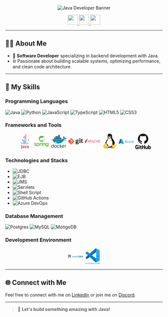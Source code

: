 <div align="center">
  <img src="[https://user-images.githubusercontent.com/xyz/banner-java.jpg](https://www.google.com/imgres?q=java%20developer%20banner&imgurl=https%3A%2F%2Fblog.talent500.co%2Fwp-content%2Fuploads%2F2022%2F05%2FJavaToolKit_Banner-1200x500.png&imgrefurl=https%3A%2F%2Ftalent500.co%2Fblog%2Fjava-developer-toolkit-important-skills-learning-resources-interview-prep-more%2F&docid=MQ-9qVmi1NsA3M&tbnid=29XHBOR6yhQzvM&vet=12ahUKEwiQlK-Hs9KIAxWtqJUCHWzPIW4QM3oECE0QAA..i&w=1200&h=500&hcb=2&ved=2ahUKEwiQlK-Hs9KIAxWtqJUCHWzPIW4QM3oECE0QAA)" alt="Java Developer Banner" width="800"/>
</div>

<p align="center">
  <a href="https://discord.com/users/IgorR#8220" target="_blank" rel="noreferrer">
    <img src="https://raw.githubusercontent.com/danielcranney/readme-generator/main/public/icons/socials/discord.svg" width="32" height="32" />
  </a>
  <a href="http://www.instagram.com/igorrozalem" target="_blank" rel="noreferrer">
    <img src="https://raw.githubusercontent.com/danielcranney/readme-generator/main/public/icons/socials/instagram.svg" width="32" height="32" />
  </a>
  <a href="https://www.linkedin.com/in/igor-rozalem-a67560209/" target="_blank" rel="noreferrer">
    <img src="https://raw.githubusercontent.com/danielcranney/readme-generator/main/public/icons/socials/linkedin.svg" width="32" height="32" />
  </a>
</p>

---

## 👨‍💻 About Me

- 💼 **Software Developer** specializing in backend development with Java.
- 🌐 Passionate about building scalable systems, optimizing performance, and clean code architecture.

---

## 🚀 My Skills

### **Programming Languages**

![Java](https://img.shields.io/badge/-Java-333333?style=flat&logo=Java&logoColor=007396)
![Python](https://img.shields.io/badge/-Python-333333?style=flat&logo=python)
![JavaScript](https://img.shields.io/badge/-JavaScript-333333?style=flat&logo=javascript)
![TypeScript](https://img.shields.io/badge/-TypeScript-333333?style=flat&logo=typescript)
![HTML5](https://img.shields.io/badge/-HTML5-333333?style=flat&logo=HTML5)
![CSS3](https://img.shields.io/badge/-CSS3-333333?style=flat&logo=CSS3&logoColor=1572B6)

### **Frameworks and Tools**

<div align="center">
  <img src="https://github.com/devicons/devicon/blob/master/icons/java/java-original-wordmark.svg" title="Java" alt="Java" width="50" height="50"/>
  <img src="https://github.com/devicons/devicon/blob/master/icons/spring/spring-original-wordmark.svg" title="Spring" alt="Spring" width="50" height="50"/>
  <img src="https://github.com/devicons/devicon/blob/master/icons/docker/docker-original-wordmark.svg" title="Docker" alt="Docker" width="50" height="50"/>
  <img src="https://github.com/devicons/devicon/blob/master/icons/git/git-original-wordmark.svg" title="Git" alt="Git" width="50" height="50"/>
  <img src="https://github.com/devicons/devicon/blob/master/icons/apache/apache-original-wordmark.svg" title="Apache" alt="Apache" width="50" height="50"/>
  <img src="https://github.com/devicons/devicon/blob/master/icons/linux/linux-original.svg" title="Linux" alt="Linux" width="50" height="50"/>
  <img src="https://github.com/devicons/devicon/blob/master/icons/azure/azure-original-wordmark.svg" title="Azure DevOps" alt="Azure DevOps" width="50" height="50"/>
  <img src="https://github.com/devicons/devicon/blob/master/icons/github/github-original-wordmark.svg" title="GitHub Actions" alt="GitHub Actions" width="50" height="50"/>
</div>

### **Technologies and Stacks**

- ![JDBC](https://img.shields.io/badge/-JDBC-333333?style=flat&logo=java&logoColor=007396)
- ![EJB](https://img.shields.io/badge/-EJB-333333?style=flat&logo=java&logoColor=007396)
- ![JMS](https://img.shields.io/badge/-JMS-333333?style=flat&logo=java&logoColor=007396)
- ![Servlets](https://img.shields.io/badge/-Servlets-333333?style=flat&logo=java&logoColor=007396)
- ![Shell Script](https://img.shields.io/badge/-Shell%20Script-333333?style=flat&logo=gnu-bash&logoColor=4EAA25)
- ![GitHub Actions](https://img.shields.io/badge/-GitHub%20Actions-333333?style=flat&logo=github-actions&logoColor=2088FF)
- ![Azure DevOps](https://img.shields.io/badge/-Azure%20DevOps-333333?style=flat&logo=azure-devops&logoColor=0078D7)

### **Database Management**

![Postgres](https://img.shields.io/badge/-Postgres-333333?style=flat&logo=postgresql)
![MySQL](https://img.shields.io/badge/-MySQL-333333?style=flat&logo=mysql&logoColor=4479A1)
![MongoDB](https://img.shields.io/badge/-MongoDB-333333?style=flat&logo=mongodb)

### **Development Environment**

<div align="center">
  <img src="https://github.com/devicons/devicon/blob/master/icons/intellij/intellij-original-wordmark.svg" title="IntelliJ" alt="IntelliJ" width="50" height="50"/>
  <img src="https://github.com/devicons/devicon/blob/master/icons/vscode/vscode-original-wordmark.svg" title="VSCode" alt="VSCode" width="50" height="50"/>
</div>

---

## 🌐 Connect with Me

Feel free to connect with me on [LinkedIn](https://www.linkedin.com/in/igor-rozalem-a67560209/) or join me on [Discord](https://discord.com/users/IgorR#8220).

---

> 🚀 **Let's build something amazing with Java!**

